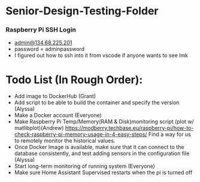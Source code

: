 # Senior-Design-Testing-Folder
### Raspberry Pi SSH Login
- admin@134.68.225.201
- password = adminpassword
- I figured out how to ssh into it from vscode if anyone wants to see lmk

# Todo List (In Rough Order):
- Add image to DockerHub (Grant)
- Add script to be able to build the container and specify the version (Alyssa)
- Make a Docker account (Everyone)
- Make Raspberry Pi Temp/Memory(RAM & Disk)monitoring script (plot w/ matlibplot)(Andrew) https://modberry.techbase.eu/raspberry-pi/how-to-check-raspberry-pi-memory-usage-in-4-easy-steps/
Find a way for us to remotely monitor the historical values.
- Once Docker Image is available, make sure that it can connect to the database consistently, and test adding sensors in the configuration file (Alyssa)
- Start long-term monitoring of running system (Everyone)
- Make sure Home Assistant Supervised restarts when the pi is turned off 

